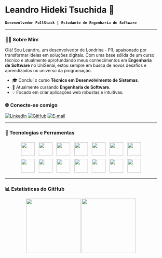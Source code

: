 # Leandro Hideki Tsuchida 👋

**`Desenvolvedor FullStack | Estudante de Engenharia de Software`**

---

### 👨‍💻 Sobre Mim

Olá! Sou Leandro, um desenvolvedor de Londrina - PR, apaixonado por transformar ideias em soluções digitais. Com uma base sólida de um curso técnico e atualmente aprofundando meus conhecimentos em **Engenharia de Software** no UniSenai, estou sempre em busca de novos desafios e aprendizados no universo da programação.

- 🎓 Concluí o curso **Técnico em Desenvolvimento de Sistemas**.
- 🚀 Atualmente cursando **Engenharia de Software**.
- 💡 Focado em criar aplicações web robustas e intuitivas.

### 🌐 Conecte-se comigo

[![LinkedIn](https://img.shields.io/badge/LinkedIn-0A66C2?style=for-the-badge&logo=linkedin&logoColor=white)](https://www.linkedin.com/in/leandro-hideki-tsuchida-3ab4742a0/)
[![GitHub](https://img.shields.io/badge/GitHub-181717?style=for-the-badge&logo=github&logoColor=white)](https://github.com/Leleco04)
[![E-mail](https://img.shields.io/badge/Email-D14836?style=for-the-badge&logo=gmail&logoColor=white)](mailto:htwleandro@gmail.com)

---

### 🚀 Tecnologias e Ferramentas

<p align="center">
  <img src="https://cdn.jsdelivr.net/gh/devicons/devicon@latest/icons/html5/html5-original.svg" width="45" style="margin: 5px;"/>
  <img src="https://cdn.jsdelivr.net/gh/devicons/devicon@latest/icons/css3/css3-original.svg" width="45" style="margin: 5px;"/>
  <img src="https://cdn.jsdelivr.net/gh/devicons/devicon@latest/icons/javascript/javascript-original.svg" width="45" style="margin: 5px;"/>
  <img src="https://cdn.jsdelivr.net/gh/devicons/devicon@latest/icons/typescript/typescript-original.svg" width="45" style="margin: 5px;"/>
  <img src="https://cdn.jsdelivr.net/gh/devicons/devicon@latest/icons/php/php-original.svg" width="45" style="margin: 5px;"/>
  <img src="https://cdn.jsdelivr.net/gh/devicons/devicon@latest/icons/java/java-original-wordmark.svg" width="45" style="margin: 5px;"/>
  <img src="https://cdn.jsdelivr.net/gh/devicons/devicon@latest/icons/python/python-original.svg" width="45" style="margin: 5px;"/>        
  <br/>
  <img src="https://cdn.jsdelivr.net/gh/devicons/devicon@latest/icons/angular/angular-original.svg" width="45" style="margin: 5px;"/>
  <img src="https://cdn.jsdelivr.net/gh/devicons/devicon@latest/icons/spring/spring-original-wordmark.svg" width="45" style="margin: 5px;"/>
  <img src="https://cdn.jsdelivr.net/gh/devicons/devicon@latest/icons/laravel/laravel-original.svg" width="45" style="margin: 5px;"/>
  <img src="https://cdn.jsdelivr.net/gh/devicons/devicon@latest/icons/bootstrap/bootstrap-original.svg" width="45" style="margin: 5px;"/>
  <img src="https://cdn.jsdelivr.net/gh/devicons/devicon@latest/icons/tailwindcss/tailwindcss-original.svg" width="45" style="margin: 5px;"/>
  <img src="https://cdn.jsdelivr.net/gh/devicons/devicon@latest/icons/mysql/mysql-original-wordmark.svg" width="45" style="margin: 5px;"/>
  <img src="https://cdn.jsdelivr.net/gh/devicons/devicon@latest/icons/postman/postman-original.svg" width="45" style="margin: 5px;"/>      
</p>

---

### 📊 Estatísticas do GitHub

<p align="center">
  <img height="180em" src="https://github-readme-stats.vercel.app/api?username=Leleco04&show_icons=true&theme=radical&include_all_commits=true&locale=pt-br&count_private=true"/>
  <img height="180em" src="https://github-readme-stats.vercel.app/api/top-langs/?username=Leleco04&layout=compact&langs_count=7&theme=radical&locale=pt-br"/>
</p>
